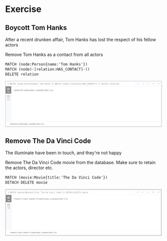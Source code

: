 # Exercise

## Boycott Tom Hanks

After a recent drunken affair, Tom Hanks has lost the respect of his fellow actors

Remove Tom Hanks as a contact from all actors

```
MATCH (node:Person{name:'Tom Hanks'})
MATCH (node)-[relation:HAS_CONTACT]-()
DELETE relation
```

![Exercise](https://github.com/aman7797/super-pancake/blob/master/Neo4j/img/Exercise8.png)

## Remove The Da Vinci Code

The illuminate have been in touch, and they're not happy

Remove The Da Vinci Code movie from the database. Make sure to retain the actors, director etc.

```
MATCH (movie:Movie{title:'The Da Vinci Code'})
DETACH DELETE movie
```

![Exercise](https://github.com/aman7797/super-pancake/blob/master/Neo4j/img/Exercise9.png)